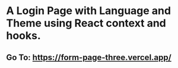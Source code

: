 # A Login Page with Language and Theme using React context and hooks.
## Go To: https://form-page-three.vercel.app/
